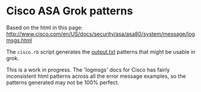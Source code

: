 # Cisco ASA Grok patterns

Based on the html in this page:
  http://www.cisco.com/en/US/docs/security/asa/asa80/system/message/logmsgs.html

The `cisco.rb` script generates the [output.txt](output.txt) patterns that might be usable in grok.

This is a work in progress. The 'logmsgs' docs for Cisco has fairly
inconsistent html patterns across all the error message examples, so the
patterns generated may not be 100% perfect.
